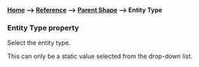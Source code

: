 __[Home](/) --> [Reference](/ref) -->  [Parent Shape](javascript:history.back()) --> Entity Type__

### Entity Type property 

Select the entity type.

This can only be a static value selected from the drop-down list.
